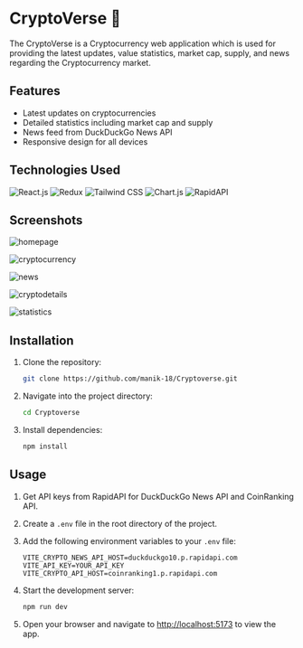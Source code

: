# CryptoVerse 🚀

The CryptoVerse is a Cryptocurrency web application which is used for providing the latest updates, value statistics, market cap, supply, and news regarding the Cryptocurrency market.

## Features

- Latest updates on cryptocurrencies
- Detailed statistics including market cap and supply
- News feed from DuckDuckGo News API
- Responsive design for all devices

## Technologies Used

 ![React.js](https://img.shields.io/badge/React.js-61DAFB?style=for-the-badge&logo=react&logoColor=white)
 ![Redux](https://img.shields.io/badge/Redux-764ABC?style=for-the-badge&logo=redux&logoColor=white)
 ![Tailwind CSS](https://img.shields.io/badge/Tailwind_CSS-38B2AC?style=for-the-badge&logo=tailwind-css&logoColor=white)
 ![Chart.js](https://img.shields.io/badge/Chart.js-FF6384?style=for-the-badge&logo=chart.js&logoColor=white)
 ![RapidAPI](https://img.shields.io/badge/RapidAPI-333?style=for-the-badge&logo=rapidapi&logoColor=white)
 
## Screenshots

![homepage](https://github.com/manik-18/Cryptoverse/assets/102967918/bb763559-9b4b-468a-b0d6-450a44b6319e)

![cryptocurrency](https://github.com/manik-18/Cryptoverse/assets/102967918/3578140d-3679-455e-b65a-5b2e0acb28e7)

![news](https://github.com/manik-18/Cryptoverse/assets/102967918/9b536e04-28c5-4448-9f2c-fc898893498c)

![cryptodetails](https://github.com/manik-18/Cryptoverse/assets/102967918/b5ea3908-5169-4717-84e1-c4d8d5e61ba5)

![statistics](https://github.com/manik-18/Cryptoverse/assets/102967918/9ee6357d-7b73-4f33-8d8e-91816527bbbd)


## Installation

1. Clone the repository:

   ```bash
   git clone https://github.com/manik-18/Cryptoverse.git
   ```

2. Navigate into the project directory:

   ```bash
   cd Cryptoverse
   ```

3. Install dependencies:

   ```bash
   npm install
   ```

## Usage

1. Get API keys from RapidAPI for DuckDuckGo News API and CoinRanking API.
2. Create a `.env` file in the root directory of the project.
3. Add the following environment variables to your `.env` file:

   ```plaintext
   VITE_CRYPTO_NEWS_API_HOST=duckduckgo10.p.rapidapi.com
   VITE_API_KEY=YOUR_API_KEY
   VITE_CRYPTO_API_HOST=coinranking1.p.rapidapi.com
   ```

4. Start the development server:

   ```bash
   npm run dev
   ```

5. Open your browser and navigate to [http://localhost:5173](http://localhost:5173) to view the app.
